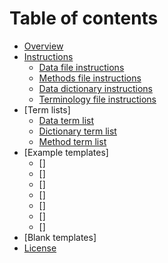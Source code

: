 # Table of contents

* [Overview](README.md)
* [Instructions](instructions.md)
  * [Data file instructions](Detailed_Instructions_Data_File.md)
  * [Methods file instructions](Detailed_Instructions_Methods_File.md)
  * [Data dictionary instructions](Detailed_Instructions_Data_Dictionary_File.md)
  * [Terminology file instructions](Detailed_Instructions_Terminology_File.md)
* [Term lists]
  * [Data term list](term_list_data.md)
  * [Dictionary term list](term_list_ddFile.md)
  * [Method term list](term_list_methodFile.md)
* [Example templates]
  * []
  * []
  * []
  * []
  * []
  * []
  * []
* [Blank templates]
* [License](LICENSE.md)
